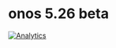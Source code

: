 # onos 5.26 beta

[![Analytics](https://ga-beacon.appspot.com/UA-45976563-3/welcome-page)](https://github.com/igrigorik/ga-beacon)



